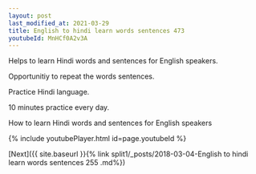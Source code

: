```yaml
---
layout: post
last_modified_at: 2021-03-29
title: English to hindi learn words sentences 473 
youtubeId: MnHCf0A2v3A
---
```

 
 
Helps to learn Hindi words and sentences for English speakers.

Opportunitiy to repeat the words sentences. 

Practice Hindi language. 
 
10 minutes practice every day. 
 
How to learn Hindi words and sentences for English speakers 
 
{% include youtubePlayer.html id=page.youtubeId %}
 
 
[Next]({{ site.baseurl }}{% link  split1/_posts/2018-03-04-English to hindi learn words sentences 255 .md%})
 
